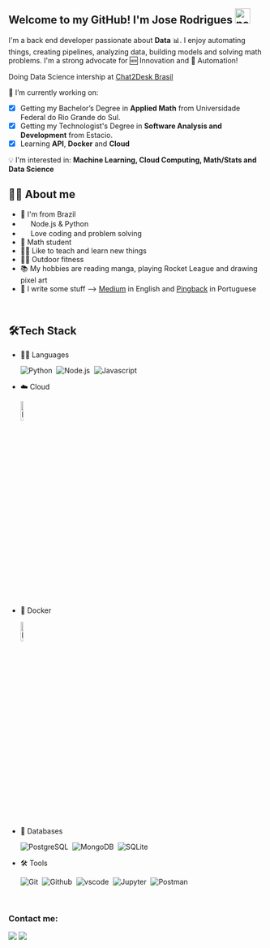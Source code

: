 ## Welcome to my GitHub! I'm Jose Rodrigues <img width="30" src="https://emojis.slackmojis.com/emojis/images/1593555389/9579/blob_excited.gif?1593555389" alt="party blob"/>

I'm a back end developer passionate about **Data** 📊. I enjoy automating things, creating pipelines, analyzing data, building models and solving math problems. I'm a strong advocate for 🆕 Innovation and 🤖 Automation! 

Doing Data Science intership at <a href="https://chat2desk.com.br/">Chat2Desk Brasil</a>

🔭 I’m currently working on:
- [X] Getting my Bachelor’s Degree in **Applied Math** from Universidade Federal do Rio Grande do Sul.
- [X] Getting my Technologist's Degree in **Software Analysis and Development** from Estacio.
- [X] Learning **API**, **Docker** and **Cloud**
	
:bulb: I'm interested in:  **Machine Learning, Cloud Computing, Math/Stats and Data Science**
<br>
<!-- & <img width="16" src="https://cdn.jsdelivr.net/gh/devicons/devicon/icons/r/r-original.svg" alt="" /> !-->
## 👩‍💻 About me
* 💚 I'm from Brazil 
* <img width="16" src="https://cdn.jsdelivr.net/gh/devicons/devicon/icons/nodejs/nodejs-original.svg" alt="" /> Node.js & Python <img width="16" src="https://cdn3.iconfinder.com/data/icons/logos-and-brands-adobe/512/267_Python-512.png" alt="" />
* <img width="16" src="https://about.gitlab.com/images/blogimages/GitLab-Dev.png" alt="" />  Love coding and problem solving
* 📐 Math student
* 👩‍🏫 Like to teach and learn new things
* 🤸‍♂️ Outdoor fitness
* 📚 My hobbies are reading manga, playing Rocket League and drawing pixel art
* 📝 I write some stuff --> <a href="https://medium.com/@runiorr">Medium</a> in English and <a href="https://pingback.com/runiorr">Pingback</a> in Portuguese
<br>

## 🛠️Tech Stack
- 👩‍💻 Languages
  
    ![Python](https://img.shields.io/badge/-Python-05122A?style=flat&logo=python)&nbsp;
    ![Node.js](https://img.shields.io/badge/-Node.js-05122A?style=flat&logo=node.js)&nbsp;
    ![Javascript](https://img.shields.io/badge/-Javascript-05122A?style=flat&logo=javascript)&nbsp;
    
- ☁️ Cloud
      
    <img src="https://img.shields.io/badge/wait-loading-blue" alt="Loading" title="Loading" width="10%" />
    
- 🚢 Docker
      
    <img src="https://img.shields.io/badge/wait-loading-blue" alt="Loading" title="Loading" width="10%" />
    
- 🐘 Databases
  
    ![PostgreSQL](https://img.shields.io/badge/-PostgreSQL-05122A?style=flat&logo=postgresql)&nbsp;
    ![MongoDB](https://img.shields.io/badge/-MongoDB-05122A?style=flat&logo=mongodb)&nbsp;
    ![SQLite](https://img.shields.io/badge/-SQLite-05122A?style=flat&logo=sqlite)&nbsp;
    
- 🛠 Tools
  
    ![Git](https://img.shields.io/badge/-Git-05122A?style=flat&logo=git)&nbsp;
    ![Github](https://img.shields.io/badge/-Github-05122A?style=flat&logo=github)&nbsp;
    ![vscode](https://img.shields.io/badge/-VSCode-05122A?style=flat&logo=visualstudiocode)&nbsp;
    ![Jupyter](https://img.shields.io/badge/-Jupyter-05122A?style=flat&logo=jupyter)&nbsp;
    ![Postman](https://img.shields.io/badge/-Postman-05122A?style=flat&logo=postman)&nbsp;
    
    

<br>


### Contact me:

<div>
<a href = "mailto:joseluisrjunior@gmail.com"><img src="https://img.shields.io/badge/Gmail-D14836?style=for-the-badge&logo=gmail&logoColor=white" target="_blank"></a>
<a href="https://www.linkedin.com/in/joserodrigs" target="_blank"><img src="https://img.shields.io/badge/-LinkedIn-%230077B5?style=for-the-badge&logo=linkedin&logoColor=white" target="_blank"></a>
</div>
